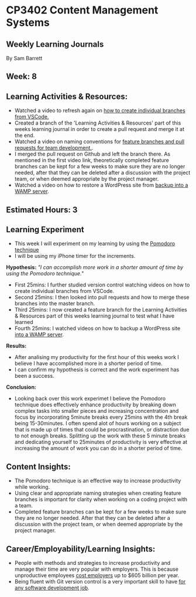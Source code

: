 # CP3402 Content Management Systems
## Weekly Learning Journals

By Sam Barrett

## Week: 8

## Learning Activities & Resources:
- Watched a video to refresh again on [how to create individual branches from VSCode.](https://www.youtube.com/watch?)
- Created a branch of the 'Learning Activities & Resources' part of this weeks learning journal in order to create a pull request and merge it at the end.
- Watched a video on naming conventions for [feature branches and pull requests for team development.](https://www.youtube.com/watch?v=n0w4oL4bJo8).
- I merged the pull request on Github and left the branch there. As mentioned in the first video link, theoretically completed feature branches can be kept for a few weeks to make sure they are no longer needed, after that they can be deleted after a discussion with the project team, or when deemed appropriate by the project manager.
- Watched a video on how to restore a WordPress site from [backup into a WAMP server](https://www.youtube.com/watch?v=-32abtu4ZwM).  

## Estimated Hours: 3

## Learning Experiment 
- This week I will experiment on my learning by using the [Pomodoro technique](https://www.todoist.com/productivity-methods/pomodoro-technique)
- I will be using my iPhone timer for the increments.

**Hypothesis:** _"I can accomplish more work in a shorter amount of time by using the Pomodoro technique."_    
- First 25mins: I further studied version control watching videos on how to create individual branches from VSCode.
- Second 25mins: I then looked into pull requests and how to merge these branches into the master branch.
- Third 25mins: I now created a feature branch for the Learning Activities & Resources part of this weeks learning journal to test what I have learned
- Fourth 25mins: I watched videos on how to backup a WordPress site [into a WAMP server](https://www.youtube.com/watch?v=-32abtu4ZwM).
  
**Results:**  
- After analising my productivity for the first hour of this weeks work I believe I have accomplished more in a shorter period of time.
- I can confirm my hypothesis is correct and the work experiment has been a success.
  
**Conclusion:**  
- Looking back over this work experimet I believe the Pomodoro technique does effectively enhance productivity by
breaking down complex tasks into smaller pieces and increasing concentration and focus by incorporating 5minute breaks every 25mins with
the 4th break being 15-30minutes. I often spend alot of hours working on a subject that is made up of times that could be procrastination, or 
distraction due to not enough breaks. Splitting up the work with these 5 minute breaks and dedicating yourself to 25minutes of productivity is 
very effective at increasing the amount of work you can do in a shorter period of time.  

## Content Insights:
- The Pomodoro technique is an effective way to increase productivity while working.
- Using clear and appropriate naming strategies when creating feature branches is important for clarity when working on a coding project with a team.
- Completed feature branches can be kept for a few weeks to make sure they are no longer needed. After that they can be deleted after a discussion with the project team, or when deemed appropriate by the project manager.

## Career/Employability/Learning Insights:
- People with methods and strategies to increase productivity and manage their time are very popular with employers. This is because unproductive 
employees [cost employers](https://firstup.io/blog/employee-productivity-statistics/) up to $605 billion per year.
- Being fluent with Git version control is a very important skill to have [for any software development job](https://about.gitlab.com/topics/version-control/version-control-best-practices/).